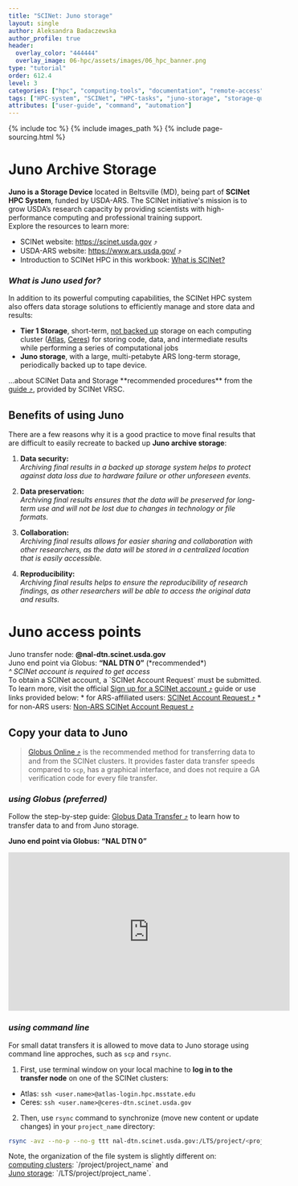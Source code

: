 ```yaml
---
title: "SCINet: Juno storage"
layout: single
author: Aleksandra Badaczewska
author_profile: true
header:
  overlay_color: "444444"
  overlay_image: 06-hpc/assets/images/06_hpc_banner.png
type: "tutorial"
order: 612.4
level: 3
categories: ["hpc", "computing-tools", "documentation", "remote-access", "data-storage", "data-transfer"]
tags: ["HPC-system", "SCINet", "HPC-tasks", "juno-storage", "storage-quota", "backup", "long-term-storage", "data-move", "data-copy", "data-archiving", "access-point", "authentication-MFA", "CLI-login", "Globus", "scp", "rsync"]
attributes: ["user-guide", "command", "automation"]
---
```


{% include toc %}
{% include images_path %}
{% include page-sourcing.html %}


# Juno Archive Storage

**Juno is a Storage Device** located in Beltsville (MD), being part of **SCINet HPC System**, funded by USDA-ARS. The SCINet initiative's mission is to grow USDA’s research capacity by providing scientists with high-performance computing and professional training support. <br>
Explore the resources to learn more:
* SCINet website: <a href="https://scinet.usda.gov" target="_blank">https://scinet.usda.gov  ⤴</a>
* USDA-ARS website: <a href="https://www.ars.usda.gov/" target="_blank">https://www.ars.usda.gov/  ⤴</a>
* Introduction to SCINet HPC in this workbook: <a class="t-links" href="612.1">What is SCINet?</a>

### *What is Juno used for?*

In addition to its powerful computing capabilities, the SCINet HPC system also offers data storage solutions to efficiently manage and store data and results:
* **Tier 1 Storage**, short-term, <u>not backed up</u> storage on each computing cluster (<a class="t-links" href="612.2">Atlas</a>, <a class="t-links" href="612.3">Ceres</a>) for storing code, data, and intermediate results while performing a series of computational jobs
* **Juno storage**, with a large, multi-petabyte ARS long-term storage, periodically backed up to tape device.

<div class="more" markdown="1">
...about SCINet Data and Storage **recommended procedures** from the <a href="https://scinet.usda.gov/guides/data/data-management#data-and-storage-sop" target="_blank">guide  ⤴</a>, provided by SCINet VRSC.
</div>

## Benefits of using Juno

There are a few reasons why it is a good practice to move final results that are difficult to easily recreate to backed up **Juno archive storage**:

1. **Data security:** <br> *Archiving final results in a backed up storage system helps to protect against data loss due to hardware failure or other unforeseen events.*

2. **Data preservation:** <br> *Archiving final results ensures that the data will be preserved for long-term use and will not be lost due to changes in technology or file formats.*

3. **Collaboration:** <br> *Archiving final results allows for easier sharing and collaboration with other researchers, as the data will be stored in a centralized location that is easily accessible.*

4. **Reproducibility:** <br> *Archiving final results helps to ensure the reproducibility of research findings, as other researchers will be able to access the original data and results.*


# Juno access points

<div class="required" markdown="1">
Juno transfer node: <b>@nal-dtn.scinet.usda.gov</b> <br>
Juno end point via Globus: <b>“NAL DTN 0”</b> (*recommended*) <br>
<em class="footnote bold c-required">^ SCINet account is required to get access</em>
</div>

<div class="protip" markdown="1">
To obtain a SCINet account, a `SCINet Account Request` must be submitted. To learn more, visit the official <a href="https://scinet.usda.gov/about/signup#sign-up-for-a-scinet-account" target="_blank">Sign up for a SCINet account  ⤴</a> guide or use links provided below:
* for ARS-affiliated users: <a href="https://scinet.usda.gov/about/signup#ars-employees" target="_blank">SCINet Account Request  ⤴</a>
* for non-ARS users: <a href="https://scinet.usda.gov/about/signup#non-ars-employees" target="_blank">Non-ARS SCINet Account Request  ⤴</a>
</div>

## **Copy your data to Juno**

> <a href="https://www.globus.org/" target="_blank">Globus Online  ⤴</a> is the recommended method for transferring data to and from the SCINet clusters. It provides faster data transfer speeds compared to `scp`, has a graphical interface, and does not require a GA verification code for every file transfer.

### *using Globus (preferred)*

Follow the step-by-step guide: <a href="https://scinet.usda.gov/guides/data/data-management#detailed-instructions-using-globus-preferred" target="_blank">Globus Data Transfer  ⤴</a> to learn how to transfer data to and from Juno storage.

<b class="c-required">Juno end point via Globus:</b> <b>“NAL DTN 0”</b>

<iframe width="560" height="315" src="https://www.youtube.com/embed/I3lnsCAfx3Q" title="Globus File Transfer by SCINet" frameborder="0" allow="accelerometer; autoplay; clipboard-write; encrypted-media; gyroscope; picture-in-picture; web-share" allowfullscreen></iframe>


### *using command line*

For small datat transfers it is allowed to move data to Juno storage using command line approches, such as `scp` and `rsync`.

1. First, use terminal window on your local machine to **log in to the transfer node** on one of the SCINet clusters:
  * Atlas: `ssh <user.name>@atlas-login.hpc.msstate.edu`
  * Ceres: `ssh <user.name>@ceres-dtn.scinet.usda.gov`

2. Then, use `rsync` command to synchronize (move new content or update changes) in your `project_name` directory:
  ```bash
rsync -avz --no-p --no-g ttt nal-dtn.scinet.usda.gov:/LTS/project/<project_name>/
  ```

<div class="warning level-1" markdown="1">
Note, the organization of the file system is slightly different on: <br>
<u>computing clusters</u>: `/project/project_name` and <br>
<u>Juno storage</u>: `/LTS/project/project_name`.
</div>
